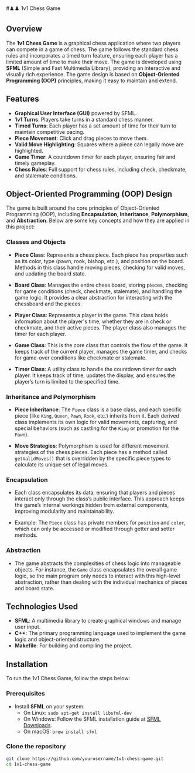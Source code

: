 #♟️♟️ 1v1 Chess Game

## Overview

The **1v1 Chess Game** is a graphical chess application where two players can compete in a game of chess. The game follows the standard chess rules and incorporates a timed turn feature, ensuring each player has a limited amount of time to make their move. The game is developed using **SFML** (Simple and Fast Multimedia Library), providing an interactive and visually rich experience. The game design is based on **Object-Oriented Programming (OOP)** principles, making it easy to maintain and extend.

## Features

- **Graphical User Interface (GUI)** powered by SFML.
- **1v1 Turns**: Players take turns in a standard chess manner.
- **Timed Turns**: Each player has a set amount of time for their turn to maintain competitive pacing.
- **Piece Movement**: Click and drag pieces to move them.
- **Valid Move Highlighting**: Squares where a piece can legally move are highlighted.
- **Game Timer**: A countdown timer for each player, ensuring fair and timely gameplay.
- **Chess Rules**: Full support for chess rules, including check, checkmate, and stalemate conditions.

## Object-Oriented Programming (OOP) Design

The game is built around the core principles of Object-Oriented Programming (OOP), including **Encapsulation**, **Inheritance**, **Polymorphism**, and **Abstraction**. Below are some key concepts and how they are applied in this project:

### Classes and Objects

- **Piece Class**: Represents a chess piece. Each piece has properties such as its color, type (pawn, rook, bishop, etc.), and position on the board. Methods in this class handle moving pieces, checking for valid moves, and updating the board state.

- **Board Class**: Manages the entire chess board, storing pieces, checking for game conditions (check, checkmate, stalemate), and handling the game logic. It provides a clear abstraction for interacting with the chessboard and the pieces.

- **Player Class**: Represents a player in the game. This class holds information about the player's time, whether they are in check or checkmate, and their active pieces. The player class also manages the timer for each player.

- **Game Class**: This is the core class that controls the flow of the game. It keeps track of the current player, manages the game timer, and checks for game-over conditions like checkmate or stalemate.

- **Timer Class**: A utility class to handle the countdown timer for each player. It keeps track of time, updates the display, and ensures the player’s turn is limited to the specified time.

### Inheritance and Polymorphism

- **Piece Inheritance**: The `Piece` class is a base class, and each specific piece (like `King`, `Queen`, `Pawn`, `Rook`, etc.) inherits from it. Each derived class implements its own logic for valid movements, capturing, and special behaviors (such as castling for the `King` or promotion for the `Pawn`).

- **Move Strategies**: Polymorphism is used for different movement strategies of the chess pieces. Each piece has a method called `getValidMoves()` that is overridden by the specific piece types to calculate its unique set of legal moves.

### Encapsulation

- Each class encapsulates its data, ensuring that players and pieces interact only through the class’s public interface. This approach keeps the game’s internal workings hidden from external components, improving modularity and maintainability.

- Example: The `Piece` class has private members for `position` and `color`, which can only be accessed or modified through getter and setter methods.

### Abstraction

- The game abstracts the complexities of chess logic into manageable objects. For instance, the `Game` class encapsulates the overall game logic, so the main program only needs to interact with this high-level abstraction, rather than dealing with the individual mechanics of pieces and board state.

## Technologies Used

- **SFML**: A multimedia library to create graphical windows and manage user input.
- **C++**: The primary programming language used to implement the game logic and object-oriented structure.
- **Makefile**: For building and compiling the project.

## Installation

To run the 1v1 Chess Game, follow the steps below:

### Prerequisites

- Install **SFML** on your system.
  - On Linux: `sudo apt-get install libsfml-dev`
  - On Windows: Follow the SFML installation guide at [SFML Downloads](https://www.sfml-dev.org/download.php).
  - On macOS: `brew install sfml`

### Clone the repository

```bash
git clone https://github.com/yourusername/1v1-chess-game.git
cd 1v1-chess-game
